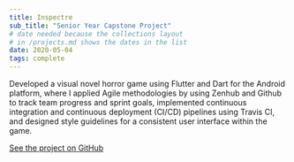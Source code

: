 ```yaml
---
title: Inspectre
sub_title: "Senior Year Capstone Project"
# date needed because the collections layout
# in /projects.md shows the dates in the list
date: 2020-05-04
tags: complete
---
```


Developed a visual novel horror game using Flutter and Dart for the Android platform, where I applied Agile methodologies by using Zenhub and Github to track team progress and sprint goals, implemented continuous integration and continuous deployment (CI/CD) pipelines using Travis CI, and designed style guidelines for a consistent user interface within the game.

[See the project on GitHub](https://github.com/cse442-at-ub/cse442-semester-project-bugs-are-features)
